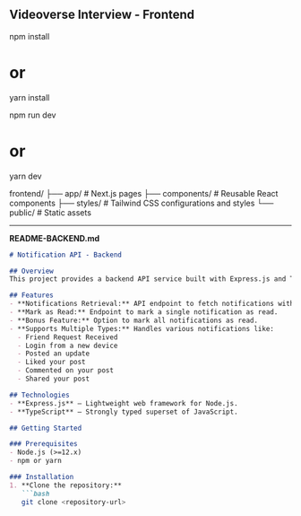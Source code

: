 
## Videoverse Interview - Frontend

npm install
# or
yarn install

npm run dev
# or
yarn dev


frontend/
├── app/              # Next.js pages
├── components/       # Reusable React components
├── styles/           # Tailwind CSS configurations and styles
└── public/           # Static assets



---

**README-BACKEND.md**

```markdown
# Notification API - Backend

## Overview
This project provides a backend API service built with Express.js and TypeScript to manage notifications. It includes endpoints for fetching notifications with pagination, marking individual notifications as read, and (optionally) marking all notifications as read.

## Features
- **Notifications Retrieval:** API endpoint to fetch notifications with pagination support.
- **Mark as Read:** Endpoint to mark a single notification as read.
- **Bonus Feature:** Option to mark all notifications as read.
- **Supports Multiple Types:** Handles various notifications like:
  - Friend Request Received
  - Login from a new device
  - Posted an update
  - Liked your post
  - Commented on your post
  - Shared your post

## Technologies
- **Express.js** – Lightweight web framework for Node.js.
- **TypeScript** – Strongly typed superset of JavaScript.

## Getting Started

### Prerequisites
- Node.js (>=12.x)
- npm or yarn

### Installation
1. **Clone the repository:**
   ```bash
   git clone <repository-url>
